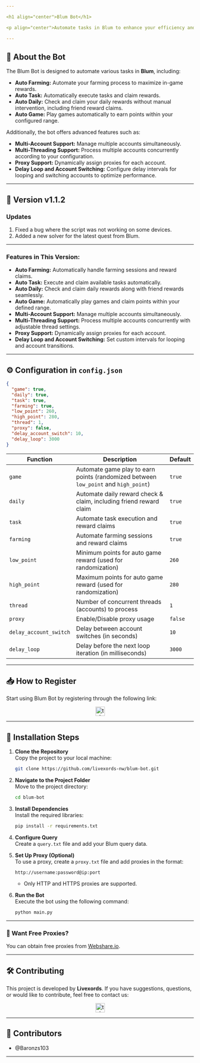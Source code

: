 ```yaml
---

<h1 align="center">Blum Bot</h1>

<p align="center">Automate tasks in Blum to enhance your efficiency and maximize your rewards!</p>

---
```


## 🚀 **About the Bot**

The Blum Bot is designed to automate various tasks in **Blum**, including:

- **Auto Farming:** Automate your farming process to maximize in-game rewards.
- **Auto Task:** Automatically execute tasks and claim rewards.
- **Auto Daily:** Check and claim your daily rewards without manual intervention, including friend reward claims.
- **Auto Game:** Play games automatically to earn points within your configured range.

Additionally, the bot offers advanced features such as:

- **Multi-Account Support:** Manage multiple accounts simultaneously.
- **Multi-Threading Support:** Process multiple accounts concurrently according to your configuration.
- **Proxy Support:** Dynamically assign proxies for each account.
- **Delay Loop and Account Switching:** Configure delay intervals for looping and switching accounts to optimize performance.

---

## 🌟 Version v1.1.2

### Updates

1. Fixed a bug where the script was not working on some devices.  
2. Added a new solver for the latest quest from Blum.

---

### **Features in This Version:**

- **Auto Farming:** Automatically handle farming sessions and reward claims.
- **Auto Task:** Execute and claim available tasks automatically.
- **Auto Daily:** Check and claim daily rewards along with friend rewards seamlessly.
- **Auto Game:** Automatically play games and claim points within your defined range.
- **Multi-Account Support:** Manage multiple accounts simultaneously.
- **Multi-Threading Support:** Process multiple accounts concurrently with adjustable thread settings.
- **Proxy Support:** Dynamically assign proxies for each account.
- **Delay Loop and Account Switching:** Set custom intervals for looping and account transitions.

---

## ⚙️ **Configuration in `config.json`**

```json
{
  "game": true,
  "daily": true,
  "task": true,
  "farming": true,
  "low_point": 260,
  "high_point": 280,
  "thread": 1,
  "proxy": false,
  "delay_account_switch": 10,
  "delay_loop": 3000
}
```

| **Function**           | **Description**                                                                     | **Default** |
| ---------------------- | ----------------------------------------------------------------------------------- | ----------- |
| `game`                 | Automate game play to earn points (randomized between `low_point` and `high_point`) | `true`      |
| `daily`                | Automate daily reward check & claim, including friend reward claim                  | `true`      |
| `task`                 | Automate task execution and reward claims                                           | `true`      |
| `farming`              | Automate farming sessions and reward claims                                         | `true`      |
| `low_point`            | Minimum points for auto game reward (used for randomization)                        | `260`       |
| `high_point`           | Maximum points for auto game reward (used for randomization)                        | `280`       |
| `thread`               | Number of concurrent threads (accounts) to process                                  | `1`         |
| `proxy`                | Enable/Disable proxy usage                                                          | `false`     |
| `delay_account_switch` | Delay between account switches (in seconds)                                         | `10`        |
| `delay_loop`           | Delay before the next loop iteration (in milliseconds)                              | `3000`      |

---

## 📥 **How to Register**

Start using Blum Bot by registering through the following link:

<div align="center">
  <a href="https://t.me/blum/app?startapp=ref_uTyHfMEx6P" target="_blank">
    <img src="https://img.shields.io/static/v1?message=Blum&logo=telegram&label=&color=2CA5E0&logoColor=white&labelColor=&style=for-the-badge" height="25" alt="telegram logo" />
  </a>
</div>

---

## 📖 **Installation Steps**

1. **Clone the Repository**  
   Copy the project to your local machine:

   ```bash
   git clone https://github.com/livexords-nw/blum-bot.git
   ```

2. **Navigate to the Project Folder**  
   Move to the project directory:

   ```bash
   cd blum-bot
   ```

3. **Install Dependencies**  
   Install the required libraries:

   ```bash
   pip install -r requirements.txt
   ```

4. **Configure Query**  
   Create a `query.txt` file and add your Blum query data.

5. **Set Up Proxy (Optional)**  
   To use a proxy, create a `proxy.txt` file and add proxies in the format:

   ```
   http://username:password@ip:port
   ```

   - Only HTTP and HTTPS proxies are supported.

6. **Run the Bot**  
   Execute the bot using the following command:
   ```bash
   python main.py
   ```

---

### 🔹 Want Free Proxies?

You can obtain free proxies from [Webshare.io](https://www.webshare.io/).

---

## 🛠️ **Contributing**

This project is developed by **Livexords**. If you have suggestions, questions, or would like to contribute, feel free to contact us:

<div align="center">
  <a href="https://t.me/livexordsscript" target="_blank">
    <img src="https://img.shields.io/static/v1?message=Livexords&logo=telegram&label=&color=2CA5E0&logoColor=white&labelColor=&style=for-the-badge" height="25" alt="telegram logo" />
  </a>
</div>

---

## 🙌 **Contributors**

- @Baronzs103

---